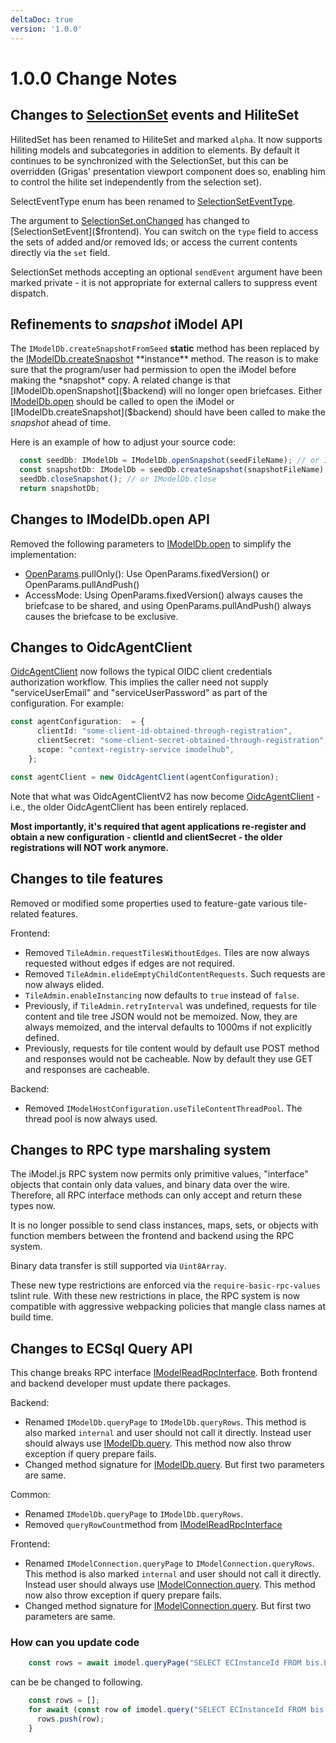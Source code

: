 ```yaml
---
deltaDoc: true
version: '1.0.0'
---
```

# 1.0.0 Change Notes

## Changes to [SelectionSet]($frontend) events and HiliteSet

HilitedSet has been renamed to HiliteSet and marked `alpha`. It now supports hiliting models and subcategories in addition to elements. By default it continues to be synchronized with the SelectionSet, but this can be overridden (Grigas' presentation viewport component does so, enabling him to control the hilite set independently from the selection set).

SelectEventType enum has been renamed to [SelectionSetEventType]($frontend).

The argument to [SelectionSet.onChanged]($frontend) has changed to [SelectionSetEvent]($frontend). You can switch on the `type` field to access the sets of added and/or removed Ids; or access the current contents directly via the `set` field.

SelectionSet methods accepting an optional `sendEvent` argument have been marked private - it is not appropriate for external callers to suppress event dispatch.

## Refinements to *snapshot* iModel API

The `IModelDb.createSnapshotFromSeed` **static** method has been replaced by the [IModelDb.createSnapshot]($backend) **instance** method.
The reason is to make sure that the program/user had permission to open the iModel before making the *snapshot* copy.
A related change is that [IModelDb.openSnapshot]($backend) will no longer open briefcases.
Either [IModelDb.open]($backend) should be called to open the iModel or [IModelDb.createSnapshot]($backend) should have been called to make the *snapshot* ahead of time.

Here is an example of how to adjust your source code:

```ts
  const seedDb: IModelDb = IModelDb.openSnapshot(seedFileName); // or IModelDb.open
  const snapshotDb: IModelDb = seedDb.createSnapshot(snapshotFileName);
  seedDb.closeSnapshot(); // or IModelDb.close
  return snapshotDb;
```

## Changes to IModelDb.open API

Removed the following parameters to [IModelDb.open]($backend) to simplify the implementation:
* [OpenParams]($backend).pullOnly(): Use OpenParams.fixedVersion() or OpenParams.pullAndPush()
* AccessMode: Using OpenParams.fixedVersion() always causes the briefcase to be shared, and using OpenParams.pullAndPush() always causes the briefcase to be exclusive.

## Changes to OidcAgentClient

[OidcAgentClient]($clients-backend) now follows the typical OIDC client credentials authorization workflow. This implies the caller need not supply "serviceUserEmail" and "serviceUserPassword" as part of the configuration. For example:

```ts
const agentConfiguration:  = {
      clientId: "some-client-id-obtained-through-registration",
      clientSecret: "some-client-secret-obtained-through-registration",
      scope: "context-registry-service imodelhub",
    };

const agentClient = new OidcAgentClient(agentConfiguration);
```

Note that what was OidcAgentClientV2 has now become [OidcAgentClient]($clients-backend) - i.e., the older OidcAgentClient has been entirely replaced.

**Most importantly, it's required that agent applications re-register and obtain a new configuration - clientId and clientSecret - the older registrations will NOT work anymore.**

## Changes to tile features

Removed or modified some properties used to feature-gate various tile-related features.

Frontend:

* Removed `TileAdmin.requestTilesWithoutEdges`. Tiles are now always requested without edges if edges are not required.
* Removed `TileAdmin.elideEmptyChildContentRequests`. Such requests are now always elided.
* `TileAdmin.enableInstancing` now defaults to `true` instead of `false`.
* Previously, if `TileAdmin.retryInterval` was undefined, requests for tile content and tile tree JSON would not be memoized. Now, they are always memoized, and the interval defaults to 1000ms if not explicitly defined.
* Previously, requests for tile content would by default use POST method and responses would not be cacheable. Now by default they use GET and responses are cacheable.

Backend:

* Removed `IModelHostConfiguration.useTileContentThreadPool`. The thread pool is now always used.

## Changes to RPC type marshaling system

The iModel.js RPC system now permits only primitive values, "interface" objects that contain only data values, and binary data over the wire. Therefore, all RPC interface methods can only accept and return these types now.

It is no longer possible to send class instances, maps, sets, or objects with function members between the frontend and backend using the RPC system.

Binary data transfer is still supported via `Uint8Array`.

These new type restrictions are enforced via the `require-basic-rpc-values` tslint rule. With these new restrictions in place, the RPC system is now compatible with aggressive webpacking policies that mangle class names at build time.

## Changes to ECSql Query API

This change breaks RPC interface [IModelReadRpcInterface]($common). Both frontend and backend developer must update there packages.

Backend:

* Renamed `IModelDb.queryPage` to `IModelDb.queryRows`. This method is also marked `internal` and user should not call it directly. Instead user should always use [IModelDb.query]($backend). This method now also throw exception if query prepare fails.
* Changed method signature for [IModelDb.query]($backend). But first two parameters are same.

Common:

* Renamed `IModelDb.queryPage` to `IModelDb.queryRows`.
* Removed `queryRowCount`method from [IModelReadRpcInterface]($common)

Frontend:

* Renamed `IModelConnection.queryPage` to `IModelConnection.queryRows`. This method is also marked `internal` and user should not call it directly. Instead user should always use [IModelConnection.query]($frontend). This method now also throw exception if query prepare fails.
* Changed method signature for [IModelConnection.query]($frontend). But first two parameters are same.

### How can you update code

```ts
    const rows = await imodel.queryPage("SELECT ECInstanceId FROM bis.Element LIMIT 1");
```

  can be be changed to following.

```ts
    const rows = [];
    for await (const row of imodel.query("SELECT ECInstanceId FROM bis.Element LIMIT 1")) {
      rows.push(row);
    }
```
